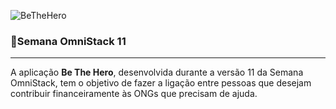 ![BeTheHero](https://raw.githubusercontent.com/rocketseat-education/semana-omnistack-11/master/.github/bethehero.png)
### 🚀Semana OmniStack 11
---

A aplicação **Be The Hero**, desenvolvida durante a versão 11 da Semana OmniStack, tem o objetivo de fazer a ligação entre pessoas que desejam contribuir financeiramente às ONGs que precisam de ajuda.
